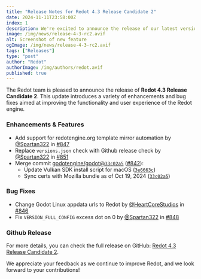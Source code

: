 ```yaml
---
title: "Release Notes for Redot 4.3 Release Candidate 2"
date: 2024-11-11T23:58:00Z
index: 1
description: We're excited to announce the release of our latest version, featuring a host of enhancements and fixes
image: /img/news/release-4-3-rc2.avif
alt: Screenshot of new feature
ogImage: /img/news/release-4-3-rc2.avif
tags: ["Releases"]
type: "post"
author: "Redot"
authorImage: /img/authors/redot.avif
published: true
---
```


The Redot team is pleased to announce the release of **Redot 4.3 Release Candidate 2**. This update introduces a variety of enhancements and bug fixes aimed at improving the functionality and user experience of the Redot engine.

### Enhancements & Features

* Add support for redotengine.org template mirror automation by [@Spartan322](https://github.com/Spartan322) in [#847](https://github.com/Redot-Engine/redot-engine/pull/847)
* Replace `versions.json` check with Github release check by [@Spartan322](https://github.com/Spartan322) in [#851](https://github.com/Redot-Engine/redot-engine/pull/851)
* Merge commit [godotengine/godot@`33c02a5`](https://github.com/godotengine/godot/commit/33c02a5) ([#842](https://github.com/Redot-Engine/redot-engine/pull/842)):
   * Update Vulkan SDK install script for macOS ([`3e6663c`](https://github.com/Redot-Engine/redot-engine/commit/3e6663cb8e61b7bcfb895a7c712ff22e406e8234))
   * Sync certs with Mozilla bundle as of Oct 19, 2024 ([`33c02a5`](https://github.com/Redot-Engine/redot-engine/commit/33c02a5c6bc2a050aad0e7356ebfcdb2592f54e0))

### Bug Fixes

* Change Godot Linux appdata urls to Redot by [@HeartCoreStudios](https://github.com/HeartCoreStudios) in [#846](https://github.com/Redot-Engine/redot-engine/pull/846)
* Fix `VERSION_FULL_CONFIG` excess dot on 0 by [@Spartan322](https://github.com/Spartan322) in [#848](https://github.com/Redot-Engine/redot-engine/pull/848)

### Github Release
For more details, you can check the full release on GitHub: [Redot 4.3 Release Candidate 2](https://github.com/Redot-Engine/redot-engine/releases/tag/redot-4.3-rc.2).

We appreciate your feedback as we continue to improve Redot, and we look forward to your contributions!